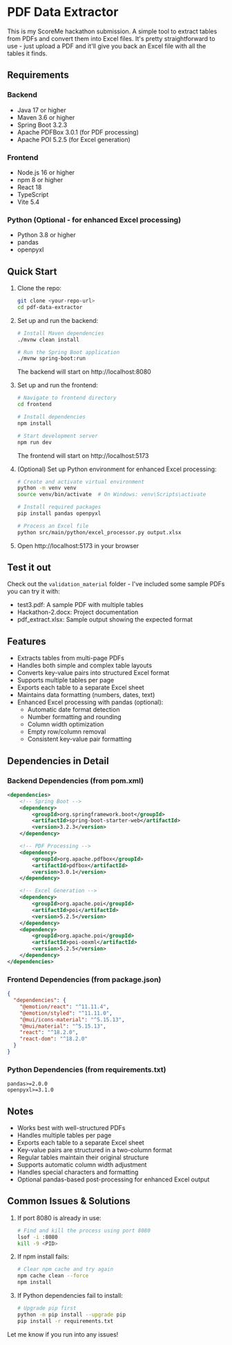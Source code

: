 # PDF Data Extractor

This is my ScoreMe hackathon submission. A simple tool to extract tables from PDFs and convert them into Excel files. It's pretty straightforward to use - just upload a PDF and it'll give you back an Excel file with all the tables it finds.

## Requirements

### Backend
- Java 17 or higher
- Maven 3.6 or higher
- Spring Boot 3.2.3
- Apache PDFBox 3.0.1 (for PDF processing)
- Apache POI 5.2.5 (for Excel generation)

### Frontend
- Node.js 16 or higher
- npm 8 or higher
- React 18
- TypeScript
- Vite 5.4

### Python (Optional - for enhanced Excel processing)
- Python 3.8 or higher
- pandas
- openpyxl

## Quick Start

1. Clone the repo:
   ```bash
   git clone <your-repo-url>
   cd pdf-data-extractor
   ```

2. Set up and run the backend:
   ```bash
   # Install Maven dependencies
   ./mvnw clean install

   # Run the Spring Boot application
   ./mvnw spring-boot:run
   ```
   The backend will start on http://localhost:8080

3. Set up and run the frontend:
   ```bash
   # Navigate to frontend directory
   cd frontend

   # Install dependencies
   npm install

   # Start development server
   npm run dev
   ```
   The frontend will start on http://localhost:5173

4. (Optional) Set up Python environment for enhanced Excel processing:
   ```bash
   # Create and activate virtual environment
   python -m venv venv
   source venv/bin/activate  # On Windows: venv\Scripts\activate

   # Install required packages
   pip install pandas openpyxl

   # Process an Excel file
   python src/main/python/excel_processor.py output.xlsx
   ```

5. Open http://localhost:5173 in your browser

## Test it out

Check out the `validation_material` folder - I've included some sample PDFs you can try it with:
- test3.pdf: A sample PDF with multiple tables
- Hackathon-2.docx: Project documentation
- pdf_extract.xlsx: Sample output showing the expected format

## Features
- Extracts tables from multi-page PDFs
- Handles both simple and complex table layouts
- Converts key-value pairs into structured Excel format
- Supports multiple tables per page
- Exports each table to a separate Excel sheet
- Maintains data formatting (numbers, dates, text)
- Enhanced Excel processing with pandas (optional):
  - Automatic date format detection
  - Number formatting and rounding
  - Column width optimization
  - Empty row/column removal
  - Consistent key-value pair formatting

## Dependencies in Detail

### Backend Dependencies (from pom.xml)
```xml
<dependencies>
    <!-- Spring Boot -->
    <dependency>
        <groupId>org.springframework.boot</groupId>
        <artifactId>spring-boot-starter-web</artifactId>
        <version>3.2.3</version>
    </dependency>

    <!-- PDF Processing -->
    <dependency>
        <groupId>org.apache.pdfbox</groupId>
        <artifactId>pdfbox</artifactId>
        <version>3.0.1</version>
    </dependency>

    <!-- Excel Generation -->
    <dependency>
        <groupId>org.apache.poi</groupId>
        <artifactId>poi</artifactId>
        <version>5.2.5</version>
    </dependency>
    <dependency>
        <groupId>org.apache.poi</groupId>
        <artifactId>poi-ooxml</artifactId>
        <version>5.2.5</version>
    </dependency>
</dependencies>
```

### Frontend Dependencies (from package.json)
```json
{
  "dependencies": {
    "@emotion/react": "^11.11.4",
    "@emotion/styled": "^11.11.0",
    "@mui/icons-material": "^5.15.13",
    "@mui/material": "^5.15.13",
    "react": "^18.2.0",
    "react-dom": "^18.2.0"
  }
}
```

### Python Dependencies (from requirements.txt)
```
pandas>=2.0.0
openpyxl>=3.1.0
```

## Notes
- Works best with well-structured PDFs
- Handles multiple tables per page
- Exports each table to a separate Excel sheet
- Key-value pairs are structured in a two-column format
- Regular tables maintain their original structure
- Supports automatic column width adjustment
- Handles special characters and formatting
- Optional pandas-based post-processing for enhanced Excel output

## Common Issues & Solutions

1. If port 8080 is already in use:
   ```bash
   # Find and kill the process using port 8080
   lsof -i :8080
   kill -9 <PID>
   ```

2. If npm install fails:
   ```bash
   # Clear npm cache and try again
   npm cache clean --force
   npm install
   ```

3. If Python dependencies fail to install:
   ```bash
   # Upgrade pip first
   python -m pip install --upgrade pip
   pip install -r requirements.txt
   ```

Let me know if you run into any issues! 
